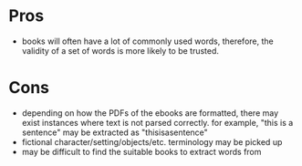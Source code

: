 # Pros

- books will often have a lot of commonly used words, therefore, the validity of a set of words is more likely to be trusted.

# Cons

- depending on how the PDFs of the ebooks are formatted, there may exist instances where text is not parsed correctly. for example, "this is a sentence" may be extracted as "thisisasentence"
- fictional character/setting/objects/etc. terminology may be picked up
- may be difficult to find the suitable books to extract words from
